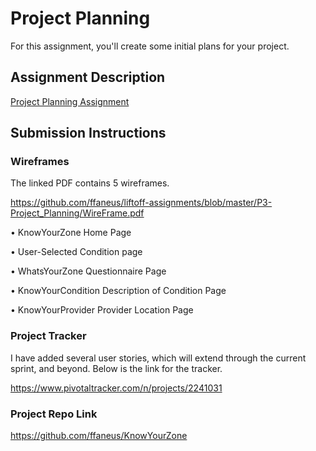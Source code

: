 # Project Planning
For this assignment, you'll create some initial plans for your project.

## Assignment Description
[Project Planning Assignment](https://education.launchcode.org/liftoff/assignments/planning/)

## Submission Instructions

### Wireframes

The linked PDF contains 5 wireframes.

https://github.com/ffaneus/liftoff-assignments/blob/master/P3-Project_Planning/WireFrame.pdf 

•	KnowYourZone Home Page

•	User-Selected Condition page

•	WhatsYourZone Questionnaire Page

•	KnowYourCondition Description of Condition Page

•	KnowYourProvider Provider Location Page

### Project Tracker

I have added several user stories, which will extend through the current sprint, and beyond. Below is the link for the tracker.

https://www.pivotaltracker.com/n/projects/2241031

### Project Repo Link

https://github.com/ffaneus/KnowYourZone
